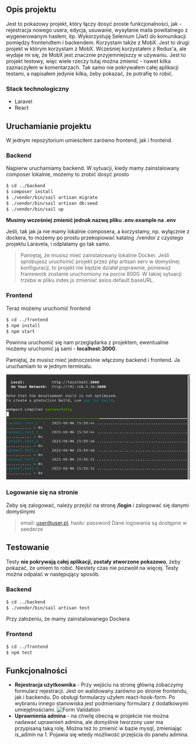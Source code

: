 ## Opis projektu

Jest to pokazowy projekt, który łączy dosyć proste funkcjonalności, jak - rejestracja nowego usera, edycja, usuwanie, wysyłanie maila powitalnego z wygenerowanym hasłem, itp. Wykorzystuję Selenium (Jwt) do komunikacji pomiędzy frontendtem i backendem. Korzystam także z MobX. Jest to drugi projekt w którym korzystam z MobX. Wcześniej korzystałem z Redux'a, ale wydaje mi się, że MobX jest znacznie przyjemniejszzy w używaniu.
Jest to projekt testowy, więc wiele rzeczy tutaj można zmienić - nawet kilka zaznaczyłem w komentarzach. Tak samo nie pokrywałem całej aplikacji testami, a napisałem jedynie kilka, żeby pokazać, że potrafię to robić.

### Stack technologiczny

- Laravel
- React

## Uruchamianie projektu

W jednym repozytorium umieściłem zarówno frontend, jak i frontend.

### Backend

Najpierw uruchamiamy backend. W sytuacji, kiedy mamy zainstalowany composer lokalnie, możemy to zrobić dosyć prosto

```
$ cd ../backend
$ composer install
$ ./vendor/bin/sail artisan migrate
$ ./vendor/bin/sail artisan db:seed
$ ./vendor/bin/sail up
```

**Musimy wcześniej zmienić jednak nazwę pliku .env.example na .env**

Jeśli, tak jak ja nie mamy lokalnie composera, a korzystamy, np. wyłącznie z dockera, to możemy po prostu przekopiować katalog ./vendor z czystego projektu Laravela, i odplalamy go tak samo.

> Pamiętaj, że musisz mieć zainstalowany lokalnie Docker. Jeśli spróbujesz uruchomić projekt przez php artisan serv w domyślnej konfiguracji, to projekt nie będzie działał poprawnie, ponieważ framework zostanie uruchomiony na porcie 8000. W takiej sytuacji trzeba w pliku index.js zmieniać axios.default.baseURL.

### Frontend

Teraz możemy uruchomić frontend

```
$ cd ../frontend
$ npm install
$ npm start
```

Powinna uruchomić się nam przeglądarka z projektem, ewentualnie możemy uruchomić ją sami - **localhost:3000**.

Pamiętaj, że musisz mieć jednocześnie włączony backend i frontend. Ja uruchamiam to w jednym terminalu.

![Running project](./images/running-project.jpg)

### Logowanie się na stronie

Żeby się zalogować, należy przejść na stronę **/login** i zalogować się danymi domyślnymi

> email: user@user.pl, hasło: password
> Dane logowania są dostępne w seederze

## Testowanie

Testy **nie pokrywają całej aplikacji, zostały stworzone pokazowo**, żeby pokazać, że umiem to robić. Niestety czas nie pozwolił na więcej. Testy można odpalać w następujący sposób.

### Backend

```
$ cd ../backend
$ ./vendor/bin/sail artisan test
```

Przy założeniu, że mamy zainstalowanego Dockera

### Frontend

```
$ cd ../frontend
$ npm test
```

## Funkcjonalności

- **Rejestracja użytkownika** - Przy wejściu na stronę główną zobaczymy formularz rejestracji. Jest on walidowany zarówno po stronie frontendu, jak i backendu. Do obsługi formularzy użyłem react-hook-form. Po wybraniu innego stanowiska jest podmieniany formularz z dodatkowymi umiejętnościami.
  ![Form Validation](./images/form-valdiation.jpg)
- **Uprawnienia admina** - na chwilę obecną w projekcie nie można nadawać uprawnień admina, ale domyślnie tworzony user ma przypisaną taką rolę. Można też to zmienić w bazie mysql, zmieniając is_admin na 1. Pojawia się wtedy możliwość przejścia do panelu admina.
